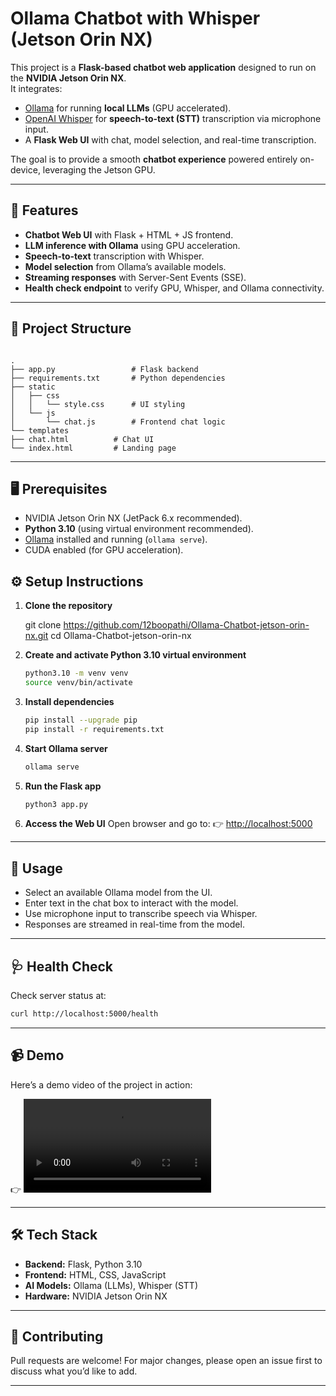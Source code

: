 
# Ollama Chatbot with Whisper (Jetson Orin NX)

This project is a **Flask-based chatbot web application** designed to run on the **NVIDIA Jetson Orin NX**.  
It integrates:

- [Ollama](https://ollama.ai) for running **local LLMs** (GPU accelerated).  
- [OpenAI Whisper](https://github.com/openai/whisper) for **speech-to-text (STT)** transcription via microphone input.  
- A **Flask Web UI** with chat, model selection, and real-time transcription.  

The goal is to provide a smooth **chatbot experience** powered entirely on-device, leveraging the Jetson GPU.

---

## 🚀 Features
- **Chatbot Web UI** with Flask + HTML + JS frontend.  
- **LLM inference with Ollama** using GPU acceleration.  
- **Speech-to-text** transcription with Whisper.  
- **Model selection** from Ollama’s available models.  
- **Streaming responses** with Server-Sent Events (SSE).  
- **Health check endpoint** to verify GPU, Whisper, and Ollama connectivity.  

---

## 📂 Project Structure

```

.
├── app.py                 # Flask backend
├── requirements.txt       # Python dependencies
├── static
│   ├── css
│   │   └── style.css      # UI styling
│   └── js
│       └── chat.js        # Frontend chat logic
└── templates
├── chat.html          # Chat UI
└── index.html         # Landing page

````

---

## 🖥️ Prerequisites
- NVIDIA Jetson Orin NX (JetPack 6.x recommended).  
- **Python 3.10** (using virtual environment recommended).  
- [Ollama](https://ollama.ai) installed and running (`ollama serve`).  
- CUDA enabled (for GPU acceleration).  


## ⚙️ Setup Instructions

1. **Clone the repository**

   git clone https://github.com/12boopathi/Ollama-Chatbot-jetson-orin-nx.git
   cd Ollama-Chatbot-jetson-orin-nx


2. **Create and activate Python 3.10 virtual environment**

   ```bash
   python3.10 -m venv venv
   source venv/bin/activate
   ```

3. **Install dependencies**

   ```bash
   pip install --upgrade pip
   pip install -r requirements.txt
   ```

4. **Start Ollama server**

   ```bash
   ollama serve
   ```

5. **Run the Flask app**

   ```bash
   python3 app.py
   ```

6. **Access the Web UI**
   Open browser and go to:
   👉 [http://localhost:5000](http://localhost:5000)

---

## 🎤 Usage

* Select an available Ollama model from the UI.
* Enter text in the chat box to interact with the model.
* Use microphone input to transcribe speech via Whisper.
* Responses are streamed in real-time from the model.

---

## 🩺 Health Check

Check server status at:

```bash
curl http://localhost:5000/health
```

---

## 📹 Demo

Here’s a demo video of the project in action:

👉 ![Output Demo](output.mp4)


---

## 🛠️ Tech Stack

* **Backend:** Flask, Python 3.10
* **Frontend:** HTML, CSS, JavaScript
* **AI Models:** Ollama (LLMs), Whisper (STT)
* **Hardware:** NVIDIA Jetson Orin NX

---

## 🤝 Contributing

Pull requests are welcome! For major changes, please open an issue first to discuss what you’d like to add.

---

